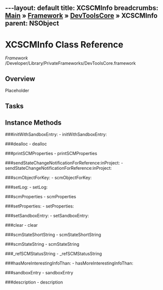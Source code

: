 ---layout: default
title: XCSCMInfo
breadcrumbs: <a href="/index.html">Main</a> &raquo; <a href="/Frameworks.html">Framework</a> &raquo; <a href="/Frameworks/DevToolsCore.html">DevToolsCore</a> &raquo; XCSCMInfo
parent: NSObject 
---
# XCSCMInfo Class Reference

*Framework* /Developer/Library/PrivateFrameworks/DevToolsCore.framework

## Overview

Placeholder

## Tasks

## Instance Methods

<a name="-initWithSandboxEntry:"></a>
###initWithSandboxEntry:
    - initWithSandboxEntry:

<a name="-dealloc"></a>
###dealloc
    - dealloc

<a name="-printSCMProperties"></a>
###printSCMProperties
    - printSCMProperties

<a name="-sendStateChangeNotificationForReference:inProject:"></a>
###sendStateChangeNotificationForReference:inProject:
    - sendStateChangeNotificationForReference:inProject:

<a name="-scmObjectForKey:"></a>
###scmObjectForKey:
    - scmObjectForKey:

<a name="-setLog:"></a>
###setLog:
    - setLog:

<a name="-scmProperties"></a>
###scmProperties
    - scmProperties

<a name="-setProperties:"></a>
###setProperties:
    - setProperties:

<a name="-setSandboxEntry:"></a>
###setSandboxEntry:
    - setSandboxEntry:

<a name="-clear"></a>
###clear
    - clear

<a name="-scmStateShortString"></a>
###scmStateShortString
    - scmStateShortString

<a name="-scmStateString"></a>
###scmStateString
    - scmStateString

<a name="-_refSCMStatusString"></a>
###_refSCMStatusString
    - _refSCMStatusString

<a name="-hasMoreInterestingInfoThan:"></a>
###hasMoreInterestingInfoThan:
    - hasMoreInterestingInfoThan:

<a name="-sandboxEntry"></a>
###sandboxEntry
    - sandboxEntry

<a name="-description"></a>
###description
    - description

